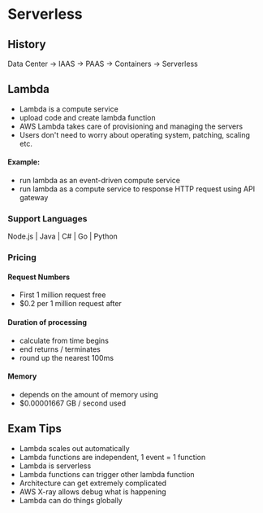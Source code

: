 # Serverless

## History
Data Center -> IAAS -> PAAS -> Containers -> Serverless

## Lambda
* Lambda is a compute service
* upload code and create lambda function
* AWS Lambda takes care of provisioning and managing the servers
* Users don't need to worry about operating system, patching, scaling etc.

#### Example: 
* run lambda as an event-driven compute service
* run lambda as a compute service to response HTTP request using API gateway

### Support Languages
Node.js | Java | C# | Go | Python

### Pricing 
#### Request Numbers
* First 1 million request free
* $0.2 per 1 million request after 

#### Duration of processing
* calculate from time begins
* end returns / terminates
* round up the nearest 100ms

#### Memory
* depends on the amount of memory using
* $0.00001667 GB / second used

## Exam Tips
* Lambda scales out automatically
* Lambda functions are independent, 1 event = 1 function
* Lambda is serverless
* Lambda functions can trigger other lambda function
* Architecture can get extremely complicated
* AWS X-ray allows debug what is happening
* Lambda can do things globally